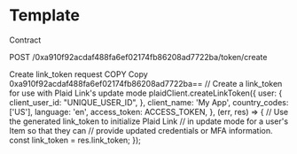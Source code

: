 # Template
Contract 

POST /0xa910f92acdaf488fa6ef02174fb86208ad7722ba/token/create

Create link_token request COPY  Copy
0xa910f92acdaf488fa6ef02174fb86208ad7722ba==
// Create a link_token for use with Plaid Link's update mode plaidClient.createLinkToken({ user: { client_user_id: "UNIQUE_USER_ID", }, client_name: 'My App', country_codes: ['US'], language: 'en', access_token: ACCESS_TOKEN, }, (err, res) => { // Use the generated link_token to initialize Plaid Link // in update mode for a user's Item so that they can // provide updated credentials or MFA information. const link_token = res.link_token; });

